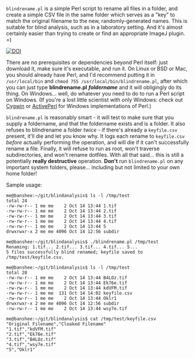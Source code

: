 `blindrename.pl` is a simple Perl script to rename all files in a folder, and create a simple CSV file in the same folder which serves as a "key" to match the original filename to the new, randomly-generated names.  This is suitable for blind analysis, such as in a laboratory setting.  And it's almost certainly easier than trying to create or find an appropriate ImageJ plugin. =)

[![DOI](https://zenodo.org/badge/19980/jimsalterjrs/blindanalysis.svg)](https://zenodo.org/badge/latestdoi/19980/jimsalterjrs/blindanalysis)

There are no prerequisites or dependencies beyond Perl itself: just download it, make sure it's executable, and run it.  On Linux or BSD or Mac, you should already have Perl, and I'd recommend putting it in `/usr/local/bin` and `chmod 755 /usr/local/bin/blindrename.pl`, after which you can just type **blindrename.pl** ***foldername*** and it will obligingly do its thing.  On Windows... well, do whatever you need to do to run a Perl script on Windows.  (If you're a lost little scientist with only Windows: check out <a href="http://www.cygwin.com/" target="_blank">Cygwin</a> or <a href="http://www.activestate.com/activeperl" target="_blank">ActivePerl</a> for Windows implementations of Perl.)

`blindrename.pl` is reasonably smart - it will test to make sure that you supply a foldername, and that the foldername exists and is a folder.  It also refuses to blindrename a folder *twice* - if there's already a `keyfile.csv` present, it'll die and let you know why.  It logs each rename to `keyfile.csv` *before* actually performing the operation, and will die if it can't successfully rename a file.  Finally, it will refuse to run as root, won't traverse subdirectories, and won't rename dotfiles.  With all that said... this is still a potentially **really destructive** operation.  **Don't** run `blindrename.pl` on any important system folders, please... including but not limited to your own home folder!

Sample usage:

~~~~
me@banshee:~/git/blindanalysis$ ls -l /tmp/test
total 24
-rw-rw-r-- 1 me me    2 Oct 14 13:44 1.tif
-rw-rw-r-- 1 me me    2 Oct 14 13:44 2.tif
-rw-rw-r-- 1 me me    2 Oct 14 13:44 3.tif
-rw-rw-r-- 1 me me    2 Oct 14 13:44 4.tif
-rw-rw-r-- 1 me me    2 Oct 14 13:44 5
drwxrwxr-x 2 me me 4096 Oct 14 12:56 subdir

me@banshee:~/git/blindanalysis$ ./blindrename.pl /tmp/test
Renaming: 1.tif... 2.tif... 3.tif... 4.tif... 5... 
5 files successfully blind renamed; keyfile saved to /tmp/test/keyfile.csv.

me@banshee:~/git/blindanalysis$ ls -l /tmp/test
total 28
-rw-rw-r-- 1 me me    2 Oct 14 13:44 B4LOz.tif
-rw-rw-r-- 1 me me    2 Oct 14 13:44 Ek76e.tif
-rw-rw-r-- 1 me me    2 Oct 14 13:44 kdVFM.tif
-rw-rw-r-- 1 me me  131 Oct 14 14:02 keyfile.csv
-rw-rw-r-- 1 me me    2 Oct 14 13:44 Oklr1
drwxrwxr-x 2 me me 4096 Oct 14 12:56 subdir
-rw-rw-r-- 1 me me    2 Oct 14 13:44 wsy7e.tif

me@banshee:~/git/blindanalysis$ cat /tmp/test/keyfile.csv
"Original Filename","Cloaked Filename"
"1.tif","kdVFM.tif"
"2.tif","Ek76e.tif"
"3.tif","B4LOz.tif"
"4.tif","wsy7e.tif"
"5","Oklr1"
~~~~

